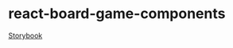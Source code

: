 # react-board-game-components

[Storybook](https://younestouati.github.io/react-board-game-components/)